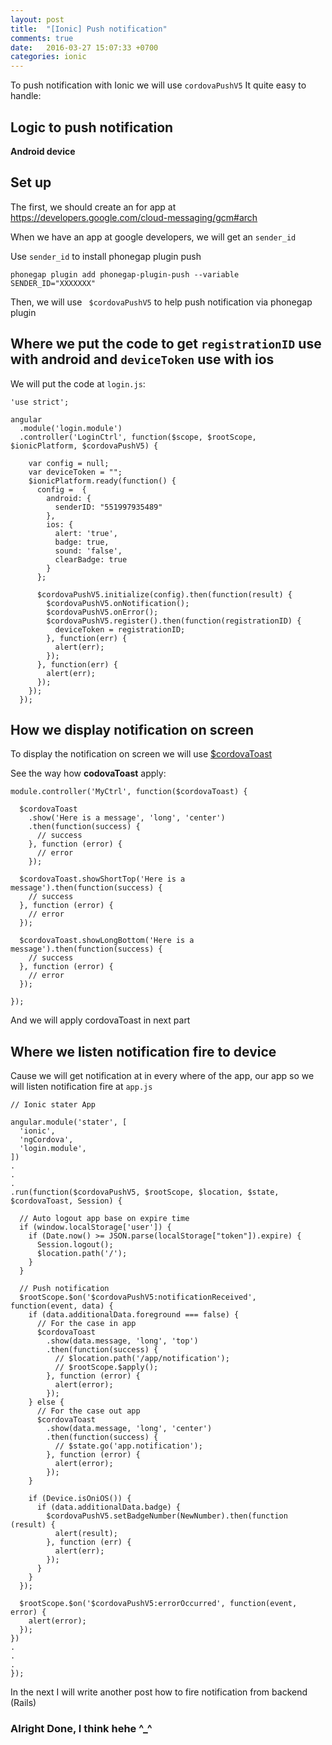 ```yaml
---
layout: post
title:  "[Ionic] Push notification"
comments: true
date:   2016-03-27 15:07:33 +0700
categories: ionic
---
```


To push notification with Ionic we will use `cordovaPushV5` It quite easy to handle:

## Logic to push notification

**Android device**

## Set up
The first, we should create an for app at https://developers.google.com/cloud-messaging/gcm#arch

When we have an app at google developers, we will get an `sender_id`

Use `sender_id` to install phonegap plugin push

```
phonegap plugin add phonegap-plugin-push --variable SENDER_ID="XXXXXXX"
```
Then, we will use ` $cordovaPushV5` to help push notification via phonegap plugin

## Where we put the code to get `registrationID` use with android and `deviceToken` use with ios

We will put the code at `login.js`: 

```
'use strict';

angular
  .module('login.module')
  .controller('LoginCtrl', function($scope, $rootScope, $ionicPlatform, $cordovaPushV5) {
  
    var config = null;
    var deviceToken = "";
    $ionicPlatform.ready(function() {
      config =  {
        android: {
          senderID: "551997935489"
        },
        ios: {
          alert: 'true',
          badge: true,
          sound: 'false',
          clearBadge: true
        }
      };

      $cordovaPushV5.initialize(config).then(function(result) {
        $cordovaPushV5.onNotification();
        $cordovaPushV5.onError();
        $cordovaPushV5.register().then(function(registrationID) {
          deviceToken = registrationID;
        }, function(err) {
          alert(err);
        });
      }, function(err) {
        alert(err);
      });
    });
  });
```


## How we display notification on screen

To display the notification on screen we will use [$cordovaToast][cordovaToast] 

See the way how **codovaToast** apply:

```
module.controller('MyCtrl', function($cordovaToast) {

  $cordovaToast
    .show('Here is a message', 'long', 'center')
    .then(function(success) {
      // success
    }, function (error) {
      // error
    });

  $cordovaToast.showShortTop('Here is a message').then(function(success) {
    // success
  }, function (error) {
    // error
  });

  $cordovaToast.showLongBottom('Here is a message').then(function(success) {
    // success
  }, function (error) {
    // error
  });

});
```
And we will apply cordovaToast in next part 

## Where we listen notification fire to device

Cause we will get notification at in every where of the app, our app so we will listen notification fire at `app.js`

```
// Ionic stater App

angular.module('stater', [
  'ionic',
  'ngCordova',
  'login.module',
])
.
.
.
.run(function($cordovaPushV5, $rootScope, $location, $state, $cordovaToast, Session) {

  // Auto logout app base on expire time
  if (window.localStorage['user']) {
    if (Date.now() >= JSON.parse(localStorage["token"]).expire) {
      Session.logout();
      $location.path('/');
    }
  }

  // Push notification
  $rootScope.$on('$cordovaPushV5:notificationReceived', function(event, data) {
    if (data.additionalData.foreground === false) {
      // For the case in app
      $cordovaToast
        .show(data.message, 'long', 'top')
        .then(function(success) {
          // $location.path('/app/notification');
          // $rootScope.$apply();
        }, function (error) {
          alert(error);
        });
    } else {
      // For the case out app
      $cordovaToast
        .show(data.message, 'long', 'center')
        .then(function(success) {
          // $state.go('app.notification');
        }, function (error) {
          alert(error);
        });
    }

    if (Device.isOniOS()) {
      if (data.additionalData.badge) {
        $cordovaPushV5.setBadgeNumber(NewNumber).then(function (result) {
          alert(result);
        }, function (err) {
          alert(err);
        });
      }
    }
  });

  $rootScope.$on('$cordovaPushV5:errorOccurred', function(event, error) {
    alert(error);
  });
})
.
.
.
});
```

In the next I will write another post how to fire notification from backend (Rails) 

### Alright Done, I think hehe ^_^


[cordovaToast]: http://ngcordova.com/docs/plugins/toast/
